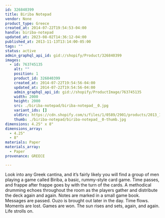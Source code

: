 ```yaml
---
id: 326840399
title: Biriba Notepad
vendor: None
product_type: Greece
created_at: 2014-07-22T19:54:53-04:00
handle: biriba-notepad
updated_at: 2023-08-02T14:36:12-04:00
published_at: 2013-11-13T13:14:00-05:00
tags: ""
status: active
admin_graphql_api_id: gid://shopify/Product/326840399
images:
  - id: 763745135
    alt: ""
    position: 1
    product_id: 326840399
    created_at: 2014-07-22T19:54:56-04:00
    updated_at: 2014-07-22T19:54:56-04:00
    admin_graphql_api_id: gid://shopify/ProductImage/763745135
    width: 2000
    height: 2000
    src: ./biriba-notepad/biriba-notepad__0.jpg
    variant_ids: []
    oldSrc: https://cdn.shopify.com/s/files/1/0589/2901/products/2013_11_09_Kiosk_1343.jpeg?v=1406073296
    thumb: ./biriba-notepad/biriba-notepad__0-thumb.jpg
dimensions: 4.25" x 8"
dimensions_array:
  - 4.25"
  - 8"
materials: Paper
materials_array:
  - Paper
provenance: GREECE

---
```


Look into any Greek cantina, and it’s fairly likely you will find a group of men playing a game called Biriba, a basic, rummy-style card game. Time passes, and frappe after frappe goes by with the turn of the cards. A methodical drumming echoes throughout the room as the players gather and distribute the deck again and again. Notes are marked in a small game book. Messages are passed. Ouzo is brought out later in the day. Time flows. Moments are lost. Games are won. The sun rises and sets, again, and again. Life strolls on.